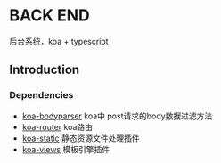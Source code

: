 # BACK END
后台系统，koa + typescript


## Introduction

### Dependencies
* [koa-bodyparser](https://www.npmjs.com/package/koa-bodyparser)
koa中 post请求的body数据过滤方法
* [koa-router](https://www.npmjs.com/package/koa-router)
koa路由
* [koa-static](https://www.npmjs.com/package/koa-static)
静态资源文件处理插件
* [koa-views](https://www.npmjs.com/package/koa-views)
模板引擎插件
